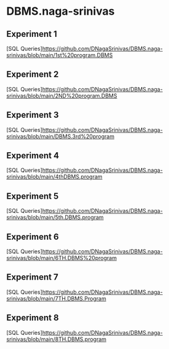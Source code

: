 # DBMS.naga-srinivas
## Experiment 1
[SQL Queries]https://github.com/DNagaSrinivas/DBMS.naga-srinivas/blob/main/1st%20program.DBMS
## Experiment 2
[SQL Queries]https://github.com/DNagaSrinivas/DBMS.naga-srinivas/blob/main/2ND%20program.DBMS
## Experiment 3
[SQL Queries]https://github.com/DNagaSrinivas/DBMS.naga-srinivas/blob/main/DBMS.3rd%20program
## Experiment 4
[SQL Queries]https://github.com/DNagaSrinivas/DBMS.naga-srinivas/blob/main/4thDBMS.program
## Experiment 5
[SQL Queries]https://github.com/DNagaSrinivas/DBMS.naga-srinivas/blob/main/5th.DBMS.program
## Experiment 6
[SQL Queries]https://github.com/DNagaSrinivas/DBMS.naga-srinivas/blob/main/6TH.DBMS%20program
## Experiment 7
[SQL Queries]https://github.com/DNagaSrinivas/DBMS.naga-srinivas/blob/main/7TH.DBMS.Program
## Experiment 8
[SQL Queries]https://github.com/DNagaSrinivas/DBMS.naga-srinivas/blob/main/8TH.DBMS.program
